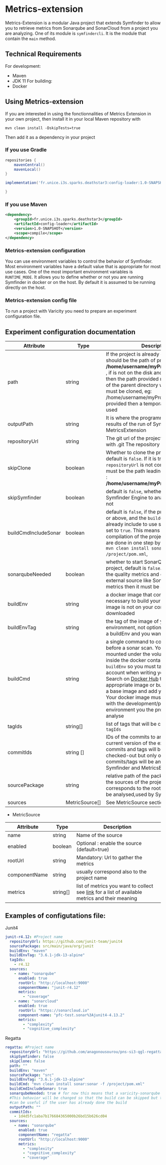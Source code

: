 # Metrics-extension

Metrics-Extension is a modular Java project that extends Symfinder to allow you to retrieve metrics from Sonarqube and SonarCloud 
from a project you are analyzing. One of its module is `symfindercli`. It is the module that contain the `main` method.


## Technical Requirements
For development:
- Maven
- JDK 11
For building:
- Docker
## Using Metrics-extension
If you are interested in using the fonctionnalities of Metrics Extension in your own project, then install it in your
local Maven repository with
```shell
mvn clean install -DskipTests=true
```
Then add it as a dependency in your project
### If you use Gradle
```groovy
repositories {
    mavenCentral()
    mavenLocal()
}

implementation('fr.unice.i3s.sparks.deathstar3:config-loader:1.0-SNAPSHOT'){

}
```
### If you use Maven
```xml
<dependency>
    <groupId>fr.unice.i3s.sparks.deathstar3</groupId>
    <artifactId>config-loader</artifactId>
    <version>1.0-SNAPSHOT</version>
    <scope>compile</scope>
</dependency>
```
### Metrics-extension configuration
You can use environment variables to control the behavior of Symfinder. Most environment variables
have a default value that is appropriate for most use cases. One of the most important environment variables is
`RUNTIME_MODE`. It allows you to define whether or not you are running Symfinder in docker or on the host. By default it is assumed to be running directly on the host.

### Metrics-extension config file

To run a project with Varicity you need to prepare an experiment configuration file. 

## Experiment configuration documentation
| Attribute         | Type    | Description |
|--------------|-----------|------------|
| path | string      | If the project is already on the disk, it should be the path of project eg: **/home/username/myProjects/thisProject** , if is not on the disk and must be cloned then the path provided must be the path of the parent directory where the project must be cloned, eg: /home/username/myProjects. If it is not provided then a temporay directory is used      |
|  outputPath     |  string | It is where the programm will put the results of the run of Symfinder and/or MetricsExtension       |
| repositoryUrl | string | The git url of the project, it can end or not with .git The repository must be public
| skipClone | boolean | Whether to clone the project or not, default is `false`. If it is true then `repositoryUrl` is not considered, and `path` must be the path leading to the project eg : **/home/username/myProjects/thisProject**
| skipSymfinder | boolean | default is `false`, whether to use the Symfinder Engine to analyse variability or not
| buildCmdIncludeSonar | boolean | default is `false`, if the project is in JDK 11 or above, and the `buildCmd` command already include to use sonar then it can be set to `true`. This means that the compilation of the project and it analysis are done in one step by the build tools eg: `mvn clean install sonar:sonar -f /project/pom.xml`, 
| sonarqubeNeeded |boolean  | whether to start SonarQube or not for the project, default is `false`. If you want to get the quality metrics and don't have an external source like Sonarcloud  for the metrics then it must be set to true
| buildEnv | string | a docker image that contains the runtime necessary to build your project, if the image is not on your computer it will be downloaded 
| buildEnvTag | string | the tag of the image of your build environment, not optional if you provided a buildEnv and you want a local analysis
| buildCmd | string | a single command to compile the project before a sonar scan. Your project is mounted under the volume `/project` inside the docker container of your `buildEnv` so you must take that into account when writing your command. Search on [Docker Hub](https://hub.docker.com/) to find an appropriate image or build it yourself from a base image and add your requirements. Your docker image must be compatible with the development/production environment you the project you want to analyse
| tagIds | string[] | list of tags that will be cloned, see also `tagIds`
| commitIds | string [] | IDs of the commits to analyse, in the current version of the extension all the commits and tags will be cloned and checked-out but only one of the commits/tags will be analyse by Symfinder and MetricsExtension
| sourcePackage | string | relative path of the package containing the sources of the project to analyse. `.` corresponds to the root of the project to be analysed,used by Symfinder
| sources | MetricSource[] | See MetricSource section

- MetricSource

| Attribute         | Type    | Description |
|--------------|-----------|------------|
| name | string | Name of the source
| enabled | boolean | Optional : enable the source (default=true)
| rootUrl | string | Mandatory: Url to gather the metrics
| componentName | string | usually correspond also to the project name 
| metrics | string[] | list of metrics you want to collect see [link](#) for a list of available metrics and their meaning




## Examples of configutations file:

Junit4 
``` yaml
junit-r4.12: #Project name
  repositoryUrl: https://github.com/junit-team/junit4
  sourcePackage: src/main/java/org/junit
  buildEnv: "maven"
  buildEnvTag: "3.6.1-jdk-13-alpine"
  tagIds:
    - r4.12
  sources:
    - name: "sonarqube"
      enabled: true 
      rootUrl: "http://localhost:9000"
      componentName: "junit-r4.12"
      metrics:
        - "coverage"
    - name: "sonarcloud"
      enabled: true
      rootUrl: "https://sonarcloud.io"
      component-name: "pfc-test.sonar%3Ajunit4-4.13.2"
      metrics:
        - "complexity"
        - "cognitive_complexity"
```

Regatta

```yaml
regatta: #Project name
  repositoryUrl: "https://github.com/anagonousourou/pns-si3-qgl-regatta-1920-stormbreakers.git"
  skipSymfinder: false
  skipClone: false
  path: ""
  buildEnv: "maven"
  sourcePackage: "src"
  buildEnvTag: "3.6.1-jdk-13-alpine"
  buildCmd: "mvn clean install sonar:sonar -f /project/pom.xml"
  buildCmdIncludeSonar: true
  sonarqubeNeeded: true # for now this means that a varicity-sonarqube instance will be started (if not already started) and a compilation followed by the scan will be done.
  #This behavior will be changed so that the build can be skipped but the varicity-sonarqube will still be started and the scan performed
  #can be useful if the user has already done the build
  outputPath: ""
  commitIds:
    - 1d4d5fc1aba7b176684365000b26bd15b626cd04
  sources:
    - name: "sonarqube"
      enabled: true
      componentName: "regatta"
      rootUrl: "http://localhost:9000"
      metrics:
        - "complexity"
        - "cognitive_complexity"
        - "coverage"

```
